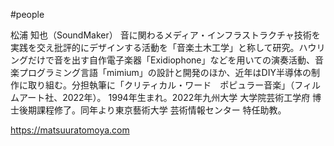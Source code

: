 #people

松浦 知也（SoundMaker）
音に関わるメディア・インフラストラクチャ技術を実践を交え批評的にデザインする活動を「音楽土木工学」と称して研究。ハウリングだけで音を出す自作電子楽器「Exidiophone」などを用いての演奏活動、音楽プログラミング言語「mimium」の設計と開発のほか、近年はDIY半導体の制作に取り組む。分担執筆に「クリティカル・ワード　ポピュラー音楽」（フィルムアート社、2022年）。
1994年生まれ。2022年九州大学 大学院芸術工学府 博士後期課程修了。同年より東京藝術大学 芸術情報センター 特任助教。

https://matsuuratomoya.com


